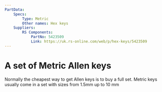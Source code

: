 ```yaml
---
PartData:
    Specs:
        Type: Metric
        Other names: Hex keys
    Suppliers:
        RS Components:
            PartNo: 5423509
            Link: https://uk.rs-online.com/web/p/hex-keys/5423509
---
```


# A set of Metric Allen keys

Normally the cheapest way to get Allen keys is to buy a full set. Metric keys usually come in a set with sizes from 1.5mm up to 10 mm
